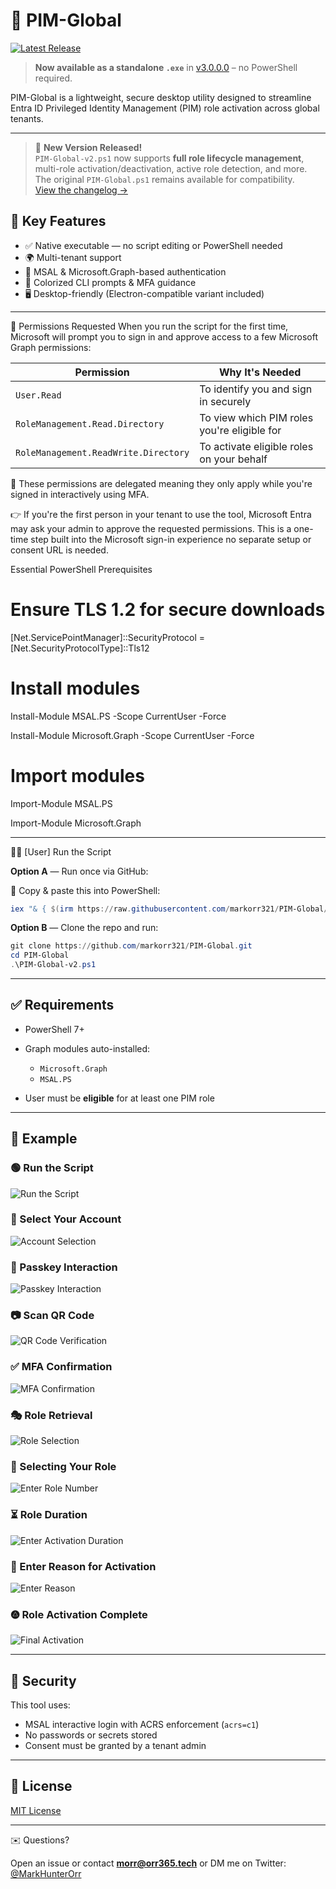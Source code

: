 # 🔐 PIM-Global

[![Latest Release](https://img.shields.io/github/v/release/markorr321/PIM-Global?label=Download%20PIM-Global.exe&style=for-the-badge)](https://github.com/markorr321/PIM-Global/releases/latest)

> **Now available as a standalone `.exe`** in [v3.0.0.0](https://github.com/markorr321/PIM-Global/releases/tag/v3.0.0) – no PowerShell required.

PIM-Global is a lightweight, secure desktop utility designed to streamline Entra ID Privileged Identity Management (PIM) role activation across global tenants.

---

> 🚀 **New Version Released!**  
> `PIM-Global-v2.ps1` now supports **full role lifecycle management**, multi-role activation/deactivation, active role detection, and more.  
> The original `PIM-Global.ps1` remains available for compatibility.  
> [View the changelog →](./CHANGELOG.md)


## 🚀 Key Features

- ✅ Native executable — no script editing or PowerShell needed  
- 🌍 Multi-tenant support  
- 🔐 MSAL & Microsoft.Graph-based authentication  
- 🎨 Colorized CLI prompts & MFA guidance  
- 🖥️ Desktop-friendly (Electron-compatible variant included)  

---


🔐 Permissions Requested
When you run the script for the first time, Microsoft will prompt you to sign in and approve access to a few Microsoft Graph permissions:

| Permission                           | Why It's Needed                             |
| ------------------------------------ | ------------------------------------------- |
| `User.Read`                          | To identify you and sign in securely        |
| `RoleManagement.Read.Directory`      | To view which PIM roles you're eligible for |
| `RoleManagement.ReadWrite.Directory` | To activate eligible roles on your behalf   |


📌 These permissions are delegated meaning they only apply while you're signed in interactively using MFA.

👉 If you're the first person in your tenant to use the tool, Microsoft Entra may ask your admin to approve the requested permissions.
This is a one-time step built into the Microsoft sign-in experience no separate setup or consent URL is needed.


Essential PowerShell Prerequisites

# Ensure TLS 1.2 for secure downloads
[Net.ServicePointManager]::SecurityProtocol = [Net.SecurityProtocolType]::Tls12

# Install modules

Install-Module MSAL.PS -Scope CurrentUser -Force

Install-Module Microsoft.Graph -Scope CurrentUser -Force

# Import modules

Import-Module MSAL.PS

Import-Module Microsoft.Graph

---

🧑‍💻 \[User] Run the Script

**Option A** — Run once via GitHub:

📅 Copy & paste this into PowerShell:

```powershell
iex "& { $(irm https://raw.githubusercontent.com/markorr321/PIM-Global/main/PIM-Global-v2.ps1) }"
```

**Option B** — Clone the repo and run:

```powershell
git clone https://github.com/markorr321/PIM-Global.git
cd PIM-Global
.\PIM-Global-v2.ps1
```

---

## ✅ Requirements

* PowerShell 7+
* Graph modules auto-installed:

  * `Microsoft.Graph`
  * `MSAL.PS`
* User must be **eligible** for at least one PIM role

---

## 🧠 Example

### 🟢 Run the Script

![Run the Script](images/PIM%20-%20Manual%20Script%20Interaction.png)

### 👤 Select Your Account

![Account Selection](images/PIM%20-%20Account%20Selection.png)

### 🔑 Passkey Interaction

![Passkey Interaction](images/PIM%20-%20Device%20Selection.png)

### 📷 Scan QR Code

![QR Code Verification](images/PIM%20-%20QR%20Code%20Verification.png)

### ✅ MFA Confirmation

![MFA Confirmation](images/PIM%20-%20Final%20MFA.png)

### 🎭 Role Retrieval

![Role Selection](images/PIM%20-%20Role%20Selection.png)

### 🧾 Selecting Your Role

![Enter Role Number](images/PIM%20-%20Enter%20Role%20Number.png)

### ⏳ Role Duration

![Enter Activation Duration](images/PIM%20-%20Enter%20Activation%20Duration.png)

### 📝 Enter Reason for Activation

![Enter Reason](images/PIM%20-%20Enter%20reason%20for%20activation.png)

### 🟖️ Role Activation Complete

![Final Activation](images/PIM-Final.png)

---

## 🔐 Security

This tool uses:

* MSAL interactive login with ACRS enforcement (`acrs=c1`)
* No passwords or secrets stored
* Consent must be granted by a tenant admin

---

## 📜 License

[MIT License](LICENSE)

---

✉️ Questions?

Open an issue or contact **[morr@orr365.tech](mailto:morr@orr365.tech)**
or DM me on Twitter: [@MarkHunterOrr](https://twitter.com/MarkHunterOrr)
